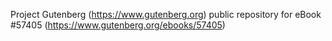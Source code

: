 Project Gutenberg (https://www.gutenberg.org) public repository for
eBook #57405 (https://www.gutenberg.org/ebooks/57405)
